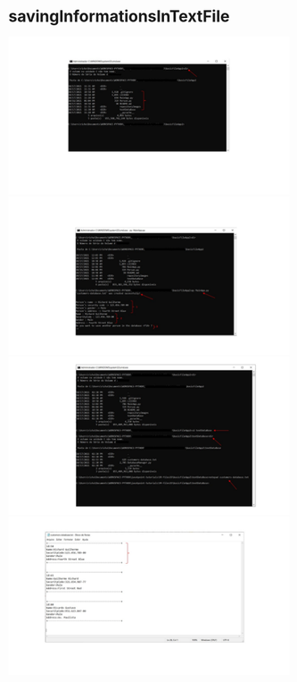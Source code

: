 # savingInformationsInTextFile

![representation 1](https://github.com/RRICHARRD/savingInformationsInTextFile/blob/master/repositoryImages/1-dir.JPG)
![representation 2](https://github.com/RRICHARRD/savingInformationsInTextFile/blob/master/repositoryImages/2-running.JPG)
![representation 3](https://github.com/RRICHARRD/savingInformationsInTextFile/blob/master/repositoryImages/3-dbDirectory.JPG)
![representation 4](https://github.com/RRICHARRD/savingInformationsInTextFile/blob/master/repositoryImages/4-dbFile.JPG)
